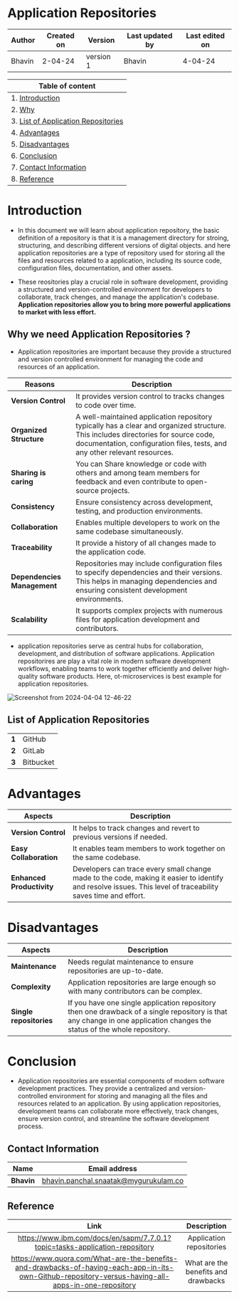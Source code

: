 # Application Repositories

| Author | Created on | Version | Last updated by | Last edited on |
| ------ | ---------- | ------- | --------------- | -------------- |
| Bhavin    | 2-04-24   | version 1 | Bhavin         | 4-04-24       |

| Table of content|
| --------------- |
| 1. [Introduction](#introduction)
| 2. [Why](#why-we-need-application-repositories-)
| 3. [List of Application Repositories](#list-of-application-repositories)
| 4. [Advantages](#advantages)
| 5. [Disadvantages](#disadvantages)
| 6. [Conclusion](#conclusion)
| 7. [Contact Information](#contact-information)
| 8. [Reference](#reference)


# Introduction

- In this document we will learn about application repository, the basic definition of a repository is that it is a management directory for stroing, structuring, and describing different versions of digital objects. and here application repositories are a type of repository used for storing all the files and resources related to a application, including its source code, configuration files, documentation, and other assets.

- These reositories play a crucial role in software development, providing a structured and version-controlled environment for developers to collaborate, track chenges, and manage the application's codebase. **Application repositories allow you to bring more powerful applications to market with less effort.**


## Why we need Application Repositories ?
- Application repositories are important because they provide a structured and version controlled environment for managing the code and resources of an application.
  
| Reasons	| Description |
| --------------- | -------------- |
| **Version Control** |	It provides version control to tracks changes to code over time. |
| **Organized Structure** | A well-maintained application repository typically has a clear and organized structure. This includes directories for source code, documentation, configuration files, tests, and any other relevant resources. |
| **Sharing is caring** | You can Share knowledge or code with others and among team members for feedback and even contribute to open-source projects. |
| **Consistency** | Ensure consistency across development, testing, and production environments. | 
| **Collaboration** | Enables multiple developers to work on the same codebase simultaneously. |
| **Traceability** | It provide a history of all changes made to the application code. |
| **Dependencies Management** | Repositories may include configuration files to specify dependencies and their versions. This helps in managing dependencies and ensuring consistent development environments. |
| **Scalability** | It supports complex projects with numerous files for application development and contributors. |

- application repositories serve as central hubs for collaboration, development, and distribution of software applications. Application repositorires are play a vital role in modern software development workflows, enabling teams to work together efficiently and deliver high-quality software products. Here, ot-microservices is best example for application repositories.

![Screenshot from 2024-04-04 12-46-22](https://github.com/Bhavin9969/snaatak_2_md_file/assets/164474264/ef1ee5d7-889a-4109-b86a-7d91763204ec)


## List of Application Repositories

|                    |                           |
|-----|---------------|
| **1** | GitHub |
| **2** | GitLab |
| **3** | Bitbucket |

# Advantages
| Aspects                   | Description                                                                                                     |
|---------------------------|-----------------------------------------------------------------------------------------------------------------|
| **Version Control** | It helps to track changes and revert to previous versions if needed. |
| **Easy Collaboration** | It enables team members to work together on the same codebase. |
| **Enhanced Productivity** | Developers can trace every small change made to the code, making it easier to identify and resolve issues. This level of traceability saves time and effort. |

# Disadvantages
| Aspects                   | Description                                                                                                     |
|---------------------------|-----------------------------------------------------------------------------------------------------------------|
| **Maintenance** | Needs regulat maintenance to ensure repositories are up-to-date. |
| **Complexity** | Application repositories are large enough so with many contributors can be complex. |
| **Single repositories** | If you have one single application repository then one drawback of a single repository is that any change in one application changes the status of the whole repository. |

# Conclusion
- Application repositories are essential components of modern software development practices. They provide a centralized and version-controlled environment for storing and managing all the files and resources related to an application. By using application repositories, development teams can collaborate more effectively, track changes, ensure version control, and streamline the software development process.

## Contact Information
|Name	|Email address |
| --------------- | -------------- |
|**Bhavin**|	[bhavin.panchal.snaatak@mygurukulam.co](https://www.gmail.com/)|

## Reference
|Link	|Description|
| :---------------: | :--------------: |
| https://www.ibm.com/docs/en/sapm/7.7.0.1?topic=tasks-application-repository  | Application repositories |
| https://www.quora.com/What-are-the-benefits-and-drawbacks-of-having-each-app-in-its-own-Github-repository-versus-having-all-apps-in-one-repository | What are the benefits and drawbacks |
